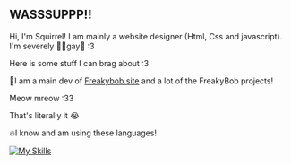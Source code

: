 ## WASSSUPPP!!
Hi, I'm Squirrel! I am mainly a website designer (Html, Css and javascript). I'm severely 🏳️‍🌈gay🌈 :3

Here is some stuff I can brag about :3 

🧽I am a main dev of [Freakybob.site](https://github.com/Freakybob-Team/Freakybob.site) and a lot of the FreakyBob projects!

Meow mreow :33 

That's literally it :sob:

🔥I know and am using these languages!

[![My Skills](https://skillicons.dev/icons?i=html,css,js,java)](https://skillicons.dev)
